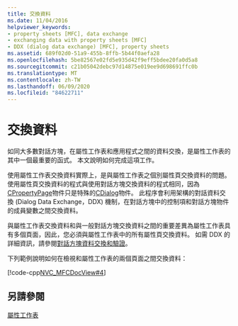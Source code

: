 ```yaml
---
title: 交換資料
ms.date: 11/04/2016
helpviewer_keywords:
- property sheets [MFC], data exchange
- exchanging data with property sheets [MFC]
- DDX (dialog data exchange) [MFC], property sheets
ms.assetid: 689f02d0-51a9-455b-8ffb-5b44f0aefa28
ms.openlocfilehash: 5be82567e02fd5e935d42f9eff5bdee20fa0d5a8
ms.sourcegitcommit: c21b05042debc97d14875e019ee9d698691ffc0b
ms.translationtype: MT
ms.contentlocale: zh-TW
ms.lasthandoff: 06/09/2020
ms.locfileid: "84622711"
---
```

# <a name="exchanging-data"></a>交換資料

如同大多數對話方塊，在屬性工作表和應用程式之間的資料交換，是屬性工作表的其中一個最重要的函式。 本文說明如何完成這項工作。

使用屬性工作表交換資料實際上，是與屬性工作表之個別屬性頁交換資料的問題。 使用屬性頁交換資料的程式與使用對話方塊交換資料的程式相同，因為[CPropertyPage](reference/cpropertypage-class.md)物件只是特殊的[CDialog](reference/cdialog-class.md)物件。 此程序會利用架構的對話資料交換 (Dialog Data Exchange，DDX) 機制，在對話方塊中的控制項和對話方塊物件的成員變數之間交換資料。

與屬性工作表交換資料和與一般對話方塊交換資料之間的重要差異為屬性工作表具有多個頁面，因此，您必須與屬性工作表中的所有屬性頁交換資料。 如需 DDX 的詳細資訊，請參閱[對話方塊資料交換和驗證](dialog-data-exchange-and-validation.md)。

下列範例說明如何在檢視和屬性工作表的兩個頁面之間交換資料：

[!code-cpp[NVC_MFCDocView#4](codesnippet/cpp/exchanging-data_1.cpp)]

## <a name="see-also"></a>另請參閱

[屬性工作表](property-sheets-mfc.md)
